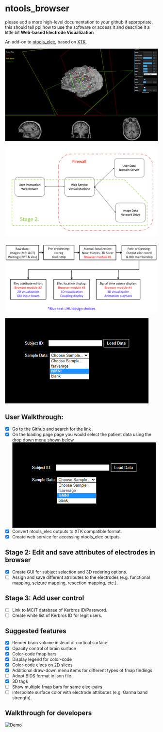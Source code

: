 # ntools_browser
please add a more high-level documentation to your github if appropriate, this should tell ppl how to use the software or access it and describe it a little bit
**Web-based Electrode Visualization**

An add-on to [ntools_elec](https://github.com/HughWXY/ntools_elec), based on [XTK](https://github.com/xtk/X).

![Demo](Docs/demo2.png)

![General Design](Docs/design2.png)

![Stage 2 Design](Docs/roadmapstage2.png)

![Figure 1](Docs/loading-page.png)


## User Walkthrough:
- [x] Go to the Github and search for the link .
- [x] On the loading page page you would select the patient data using the drop down menu shown below
![Figure 1](Docs/loading-page.png)
- [x] Convert ntools_elec outputs to XTK compatible format.
- [x] Create web service for accessing ntools_elec outputs.
## Stage 2: Edit and save attributes of electrodes in browser
- [x] Create GUI for subject selection and 3D redering options.
- [ ] Assign and save different atrributes to the electrodes (e.g. functional mapping, seizure mapping, resection mapping, etc.).
## Stage 3: Add user control
- [ ] Link to MCIT database of Kerbros ID/Password.
- [ ] Create white list of Kerbros ID for legit users.
## Suggested features
- [x] Render brain volume instead of cortical surface.
- [x] Opacity control of brain surface
- [x] Color-code fmap bars
- [x] Display legend for color-code
- [x] Color-code elecs on 2D slices
- [x] Additional draw-down menu items for different types of fmap findings
- [ ] Adopt BIDS format in json file
- [x] 3D tags
- [ ] Show multiple fmap bars for same elec-pairs
- [ ] Interpolate surface color with electrode attributes (e.g. Garma band strength).

## Walkthrough for developers

![Demo](Docs/demo2.jpg)

